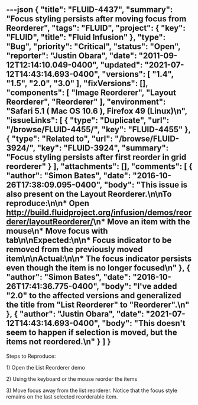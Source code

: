 ---json
{
  "title": "FLUID-4437",
  "summary": "Focus styling persists after moving focus from Reorderer",
  "tags": "FLUID",
  "project": {
    "key": "FLUID",
    "title": "Fluid Infusion"
  },
  "type": "Bug",
  "priority": "Critical",
  "status": "Open",
  "reporter": "Justin Obara",
  "date": "2011-09-12T12:14:10.049-0400",
  "updated": "2021-07-12T14:43:14.693-0400",
  "versions": [
    "1.4",
    "1.5",
    "2.0",
    "3.0"
  ],
  "fixVersions": [],
  "components": [
    "Image Reorderer",
    "Layout Reorderer",
    "Reorderer"
  ],
  "environment": "Safari 5.1 ( Mac OS 10.6 ), Firefox 49 (Linux)\n",
  "issueLinks": [
    {
      "type": "Duplicate",
      "url": "/browse/FLUID-4455/",
      "key": "FLUID-4455"
    },
    {
      "type": "Related to",
      "url": "/browse/FLUID-3924/",
      "key": "FLUID-3924",
      "summary": "Focus styling persists after first reorder in grid reorderer"
    }
  ],
  "attachments": [],
  "comments": [
    {
      "author": "Simon Bates",
      "date": "2016-10-26T17:38:09.095-0400",
      "body": "This issue is also present on the Layout Reorderer.\n\nTo reproduce:\n\n* Open <http://build.fluidproject.org/infusion/demos/reorderer/layoutReorderer/>\n* Move an item with the mouse\n* Move focus with tab\n\nExpected:\n\n* Focus indicator to be removed from the previously moved item\n\nActual:\n\n* The focus indicator persists even though the item is no longer focused\n"
    },
    {
      "author": "Simon Bates",
      "date": "2016-10-26T17:41:36.775-0400",
      "body": "I've added \"2.0\" to the affected versions and generalized the title from \"List Reorderer\" to \"Reorderer\".\n"
    },
    {
      "author": "Justin Obara",
      "date": "2021-07-12T14:43:14.693-0400",
      "body": "This doesn't seem to happen if selection is moved, but the items not reordered.\n"
    }
  ]
}
---
Steps to Reproduce:

1\) Open the List Reorderer demo

2\) Using the keyboard or the mouse reorder the items

3\) Move focus away from the list reorderer. Notice that the focus style remains on the last selected reorderable item.

        